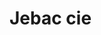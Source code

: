<!DOCTYPE html>
<html lang="en">
<head>
    <meta charset="UTF-8">
    <title>Jebac cie</title>
</head>
<body>
    <h1 text-align:center>Jebac cie</h1>
</body>
</html>
